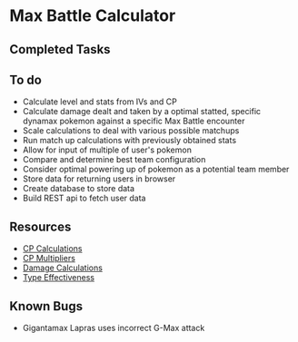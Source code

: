 # Max Battle Calculator

## Completed Tasks

## To do

-   Calculate level and stats from IVs and CP
-   Calculate damage dealt and taken by a optimal statted, specific dynamax pokemon against a specific Max Battle encounter
-   Scale calculations to deal with various possible matchups
-   Run match up calculations with previously obtained stats
-   Allow for input of multiple of user's pokemon
-   Compare and determine best team configuration
-   Consider optimal powering up of pokemon as a potential team member
-   Store data for returning users in browser
-   Create database to store data
-   Build REST api to fetch user data

## Resources

-   [CP Calculations](https://pokemongohub.net/post/wiki/pokemon-go-calculates-stats-max-cp/)
-   [CP Multipliers](https://pokemongohub.net/post/article/pokemon-go-cpm-list/)
-   [Damage Calculations](https://pokemongohub.net/post/wiki/damage-mechanics/)
-   [Type Effectiveness](https://www.eurogamer.net/pokemon-go-type-chart-effectiveness-weaknesses)

## Known Bugs

-   Gigantamax Lapras uses incorrect G-Max attack
